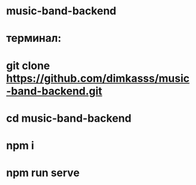# music-band-backend

# терминал:
# git clone https://github.com/dimkasss/music-band-backend.git
# cd music-band-backend
# npm i
# npm run serve

